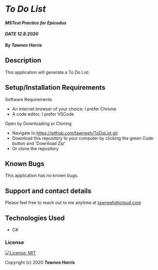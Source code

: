 # _To Do List_ 

#### _MSTest Practice for Epicodus_ 
#### _DATE 12.8.2020_

#### By _**Tawnee Harris**_

## Description

This application will generate a To Do List. 

## Setup/Installation Requirements

Software Requirements
* An internet browser of your choice; I prefer Chrome
* A code editor; I prefer VSCode

Open by Downloading or Cloning
* Navigate to <https://github.com/tawneeh/ToDoList.git>
* Download this repository to your computer by clicking the green Code button and 'Download Zip'
* Or clone the repository

## Known Bugs

This application has no known bugs. 

## Support and contact details

Please feel free to reach out to me anytime at <tawneeh@icloud.com>

## Technologies Used

* C#

### License

[![License: MIT](https://img.shields.io/badge/License-MIT-yellow.svg)](https://opensource.org/licenses/MIT)

Copyright (c) 2020 **_Tawnee Harris_**